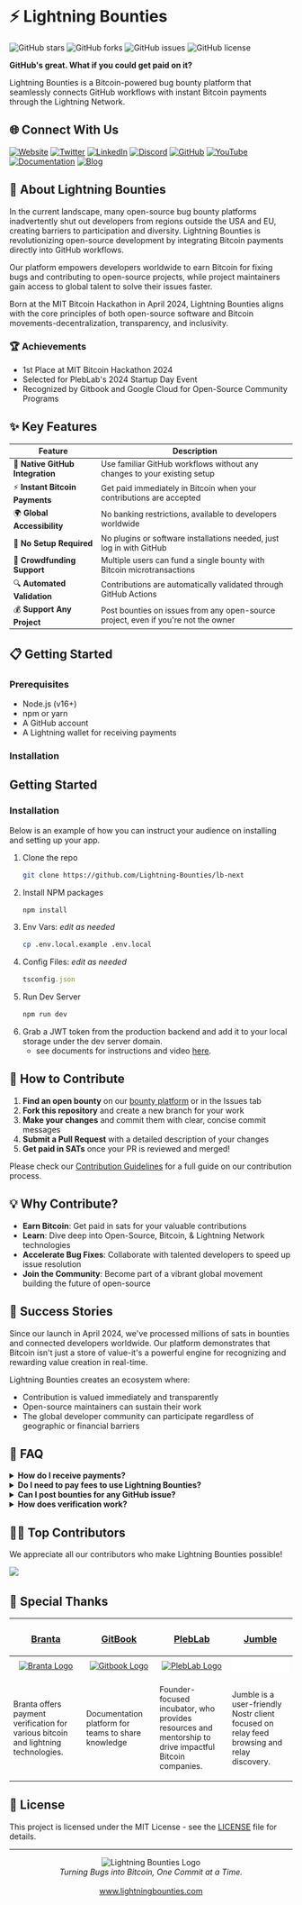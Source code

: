 # ⚡ Lightning Bounties

![GitHub stars](https://img.shields.io/github/stars/Lightning-Bounties/lb-next?style=for-the-badge)
![GitHub forks](https://img.shields.io/github/forks/Lightning-Bounties/lb-next?style=for-the-badge)
![GitHub issues](https://img.shields.io/github/issues/Lightning-Bounties/lb-next?style=for-the-badge)
![GitHub license](https://img.shields.io/github/license/Lightning-Bounties/lb-next?style=for-the-badge)

**GitHub's great. What if you could get paid on it?**

Lightning Bounties is a Bitcoin-powered bug bounty platform that seamlessly connects GitHub workflows with instant Bitcoin payments through the Lightning Network.

## 🌐 Connect With Us

[![Website](https://img.shields.io/badge/Website-lightningbounties.com-blue?style=for-the-badge&logo=internet-explorer&logoColor=white)](https://www.lightningbounties.com)
[![Twitter](https://img.shields.io/badge/Twitter-@LBounties-1DA1F2?style=for-the-badge&logo=twitter&logoColor=white)](https://twitter.com/LBounties)
[![LinkedIn](https://img.shields.io/badge/LinkedIn-Lightning--Bounties-0077B5?style=for-the-badge&logo=linkedin&logoColor=white)](https://www.linkedin.com/company/lightning-bounties)
[![Discord](https://img.shields.io/badge/Discord-Join%20Community-7289DA?style=for-the-badge&logo=discord&logoColor=white)](https://discord.gg/lightningbounties)
[![GitHub](https://img.shields.io/badge/GitHub-Lightning--Bounties-181717?style=for-the-badge&logo=github&logoColor=white)](https://github.com/Lightning-Bounties)
[![YouTube](https://img.shields.io/badge/YouTube-Lightning%20Bounties-FF0000?style=for-the-badge&logo=youtube&logoColor=white)](https://www.youtube.com/channel/lightningbounties)
[![Documentation](https://img.shields.io/badge/Docs-Read%20More-green?style=for-the-badge&logo=gitbook&logoColor=white)](https://docs.lightningbounties.com)
[![Blog](https://img.shields.io/badge/Blog-Latest%20Updates-orange?style=for-the-badge&logo=hashnode&logoColor=white)](https://blog.lightningbounties.com)

## 🚀 About Lightning Bounties

In the current landscape, many open-source bug bounty platforms inadvertently shut out developers from regions outside the USA and EU, creating barriers to participation and diversity. Lightning Bounties is revolutionizing open-source development by integrating Bitcoin payments directly into GitHub workflows.

Our platform empowers developers worldwide to earn Bitcoin for fixing bugs and contributing to open-source projects, while project maintainers gain access to global talent to solve their issues faster.

Born at the MIT Bitcoin Hackathon in April 2024, Lightning Bounties aligns with the core principles of both open-source software and Bitcoin movements-decentralization, transparency, and inclusivity.

### 🏆 Achievements
- 1st Place at MIT Bitcoin Hackathon 2024
- Selected for PlebLab's 2024 Startup Day Event
- Recognized by Gitbook and Google Cloud for Open-Source Community Programs

## ✨ Key Features

| Feature | Description |
|---------|-------------|
| 🔄 **Native GitHub Integration** | Use familiar GitHub workflows without any changes to your existing setup |
| ⚡ **Instant Bitcoin Payments** | Get paid immediately in Bitcoin when your contributions are accepted |
| 🌍 **Global Accessibility** | No banking restrictions, available to developers worldwide |
| 🔧 **No Setup Required** | No plugins or software installations needed, just log in with GitHub |
| 👥 **Crowdfunding Support** | Multiple users can fund a single bounty with Bitcoin microtransactions |
| 🔍 **Automated Validation** | Contributions are automatically validated through GitHub Actions |
| 💰 **Support Any Project** | Post bounties on issues from any open-source project, even if you're not the owner |

## 📋 Getting Started

### Prerequisites
- Node.js (v16+)
- npm or yarn
- A GitHub account
- A Lightning wallet for receiving payments

### Installation

## Getting Started
 
### Installation

Below is an example of how you can instruct your audience on installing and setting up your app. 

1. Clone the repo
   ```sh
   git clone https://github.com/Lightning-Bounties/lb-next
   ```
2. Install NPM packages
   ```sh
   npm install
   ```
3. Env Vars: <em> edit as needed </em>
   ```sh
   cp .env.local.example .env.local
   ```
4. Config Files: <em> edit as needed </em>
   ```js
   tsconfig.json
   ```  
5. Run Dev Server
   ```sh
   npm run dev
   ```
6.  Grab a JWT token from the production backend and add it to your local storage under the dev server domain.
    - see documents for instructions and video [here](https://docs.lightningbounties.com/docs/solve-a-bounty/working-on-opensource-frontend-lb-next).
      

## 🤝 How to Contribute

1. **Find an open bounty** on our [bounty platform](https://www.lightningbounties.com) or in the Issues tab
2. **Fork this repository** and create a new branch for your work
3. **Make your changes** and commit them with clear, concise commit messages
4. **Submit a Pull Request** with a detailed description of your changes
5. **Get paid in SATs** once your PR is reviewed and merged!

Please check our [Contribution Guidelines](CONTRIBUTING.md) for a full guide on our contribution process.

## 💡 Why Contribute?

- **Earn Bitcoin**: Get paid in sats for your valuable contributions
- **Learn**: Dive deep into Open-Source, Bitcoin, & Lightning Network technologies
- **Accelerate Bug Fixes**: Collaborate with talented developers to speed up issue resolution
- **Join the Community**: Become part of a vibrant global movement building the future of open-source

## 🌟 Success Stories

Since our launch in April 2024, we've processed millions of sats in bounties and connected developers worldwide. Our platform demonstrates that Bitcoin isn't just a store of value-it's a powerful engine for recognizing and rewarding value creation in real-time.

Lightning Bounties creates an ecosystem where:
- Contribution is valued immediately and transparently
- Open-source maintainers can sustain their work
- The global developer community can participate regardless of geographic or financial barriers

## 🤔 FAQ

<details>
<summary><b>How do I receive payments?</b></summary>
You'll need a Lightning Network-compatible Bitcoin wallet. After your contribution is accepted, payments are sent instantly to your wallet.
</details>

<details>
<summary><b>Do I need to pay fees to use Lightning Bounties?</b></summary>
No! Lightning Bounties doesn't charge any platform fees. You only pay the minimal Lightning Network transaction fees.
</details>

<details>
<summary><b>Can I post bounties for any GitHub issue?</b></summary>
Yes! You can post bounties for issues in any public GitHub repository, even if you're not the project maintainer.
</details>

<details>
<summary><b>How does verification work?</b></summary>
We use GitHub Actions for automated verification of contributions, ensuring transparency and reliability.
</details>

## 👨‍💻 Top Contributors

We appreciate all our contributors who make Lightning Bounties possible!

<a href="https://github.com/Lightning-Bounties/lb-next/graphs/contributors">
  <img src="https://contrib.rocks/image?repo=Lightning-Bounties/lb-next" />
</a>


## 🙏 Special Thanks


<div align="center">

| <h3><a href="https://branta.pro">Branta</a></h3> | <h3><a href="https://www.gitbook.com">GitBook</a></h3> | <h3><a href="https://www.pleblab.dev/">PlebLab</a></h3> | <h3><a href="https://jumble.social">Jumble</a></h3> |
|:-------:|:-------:|:--------------------:|:--------------------:|
| <a href="https://branta.pro"><img src="https://pbs.twimg.com/profile_images/1730013699824332800/ZaGLT3-T_200x200.jpg" width="150" alt="Branta Logo"></a> | <a href="https://www.gitbook.com"><img src="https://pbs.twimg.com/profile_images/1730174148289138688/F8UigNVy_200x200.jpg" width="150" alt="Gitbook Logo"></a> | <a href="https://www.pleblab.dev/"><img src="https://avatars.githubusercontent.com/u/112909654?s=200&v=4" width="150" alt="PlebLab Logo"></a> | <a href="https://jumble.social"><img src="https://raw.githubusercontent.com/CodyTseng/jumble/46b9f5625b312eb4fb208c2edeb7ebecfd744010/resources/logo-dark.svg" width="150" alt="Jumble Logo"></a> |
| <p align="start" width="240">Branta offers payment verification for various bitcoin and lightning technologies.</p> | <p align="start" width="240">Documentation platform for teams to share knowledge</p> | <p align="start" width="240">Founder-focused incubator, who provides resources and mentorship to drive impactful Bitcoin companies.</p> | <p align="start" width="240">Jumble is a user-friendly Nostr client focused on relay feed browsing and relay discovery.</p> |

</div>

## 📄 License

This project is licensed under the MIT License - see the [LICENSE](LICENSE) file for details.

---

<p align="center">
<img src="https://via.placeholder.com/150?text=⚡LB" alt="Lightning Bounties Logo" width="150" height="150">
<br>
<i>Turning Bugs into Bitcoin, One Commit at a Time.</i>
<br>
<br>
<a href="https://www.lightningbounties.com">www.lightningbounties.com</a>
</p>
